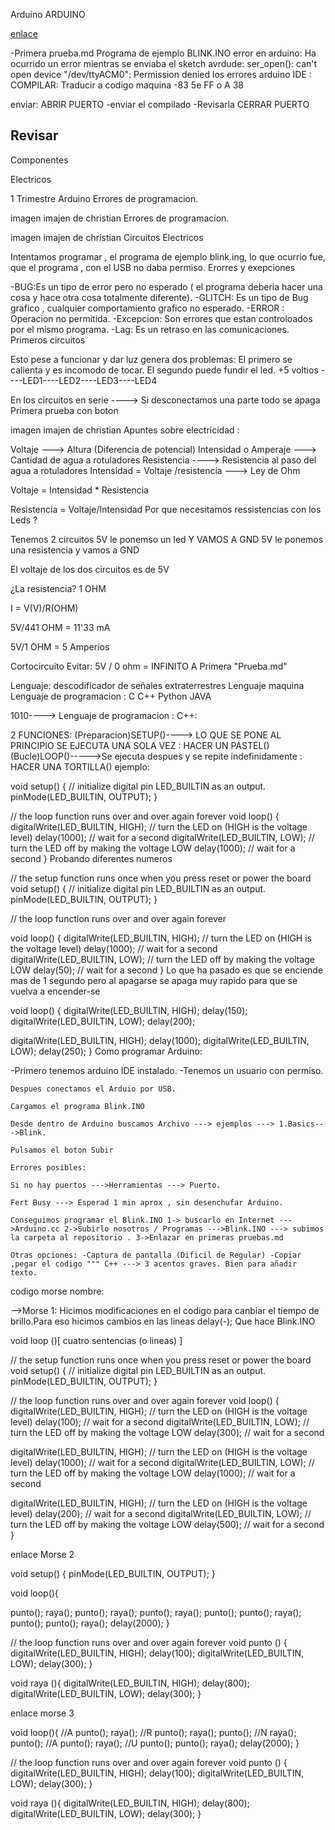 
 Arduino
ARDUINO

[enlace](https://github.com/d-prieto?tab=repositories)

-Primera prueba.md
Programa de ejemplo BLINK.INO
error en arduino:
Ha ocurrido un error mientras se enviaba el sketch
avrdude: ser_open(): can't open device "/dev/ttyACM0": Permission denied
los errores arduino IDE :
COMPILAR: 
Traducir a codigo maquina 
-83 5e FF o A 38

enviar:
ABRIR PUERTO 
-enviar el compilado 
-Revisarla 
CERRAR PUERTO 




## Revisar
Componentes
  
Electricos

1 Trimestre
Arduino
Errores de programacion.

imagen imajen de christian
Errores de programacion.

imagen imajen de christian
Circuitos Electricos

Intentamos programar , el programa de ejemplo blink.ing, lo que ocurrio fue, que el programa , con el USB no daba permiso.
Erorres y exepciones

-BUG:Es un tipo de error pero no esperado ( el programa deberia hacer una cosa y hace otra cosa totalmente diferente). -GLITCH: Es un tipo de Bug grafico , cualquier comportamiento grafico no esperado.
-ERROR : Operacion no permitida. -Excepcion: Son errores que estan controloados por el mismo programa. -Lag: Es un retraso en las comunicaciones.
Primeros circuitos

Esto pese a funcionar y dar luz genera dos problemas: El primero se calienta y es incomodo de tocar. El segundo puede fundir el led. +5 voltios ----LED1----LED2----LED3----LED4

En los circuitos en serie ----> Si desconectamos una parte todo se apaga
Primera prueba con boton

imagen imajen de christian
Apuntes sobre electricidad :

Voltaje ---> Altura (Diferencia de potencial) Intensidad o Amperaje ---> Cantidad de agua a rotuladores Resistencia ----> Resistencia al paso del agua a rotuladores Intensidad = Voltaje /resistencia ---> Ley de Ohm

Voltaje = Intensidad * Resistencia

Resistencia = Voltaje/Intensidad
Por que necesitamos ressistencias con los Leds ?

Tenemos 2 circuitos 5V le ponemso un led Y VAMOS A GND 5V le ponemos una resistencia y vamos a GND

El voltaje de los dos circuitos es de 5V

¿La resistencia? 1 OHM

I = V(V)/R(OHM)

5V/441 OHM = 11'33 mA

5V/1 OHM = 5 Amperios

Cortocircuito Evitar: 5V / 0 ohm = INFINITO A
Primera "Prueba.md"

Lenguaje: descodificador de señales extraterrestres Lenguaje maquina Lenguaje de programacion : C C++ Python JAVA

1010---->
Lenguaje de programacion :
C++:

2 FUNCIONES: (Preparacion)SETUP()----> LO QUE SE PONE AL PRINCIPIO SE EJECUTA UNA SOLA VEZ : HACER UN PASTEL() (Bucle)LOOP()----->Se ejecuta despues y se repite indefinidamente : HACER UNA TORTILLA()
ejemplo:

void setup() { // initialize digital pin LED_BUILTIN as an output. pinMode(LED_BUILTIN, OUTPUT); }

// the loop function runs over and over again forever void loop() { digitalWrite(LED_BUILTIN, HIGH); // turn the LED on (HIGH is the voltage level) delay(1000); // wait for a second digitalWrite(LED_BUILTIN, LOW); // turn the LED off by making the voltage LOW delay(1000); // wait for a second }
Probando diferentes numeros

// the setup function runs once when you press reset or power the board void setup() { // initialize digital pin LED_BUILTIN as an output. pinMode(LED_BUILTIN, OUTPUT); }

// the loop function runs over and over again forever

void loop() { digitalWrite(LED_BUILTIN, HIGH); // turn the LED on (HIGH is the voltage level) delay(1000); // wait for a second digitalWrite(LED_BUILTIN, LOW); // turn the LED off by making the voltage LOW delay(50); // wait for a second } Lo que ha pasado es que se enciende mas de 1 segundo pero al apagarse se apaga muy rapido para que se vuelva a encender-se

void loop() { digitalWrite(LED_BUILTIN, HIGH);
delay(150);
digitalWrite(LED_BUILTIN, LOW);
delay(200);

digitalWrite(LED_BUILTIN, HIGH); delay(1000); digitalWrite(LED_BUILTIN, LOW); delay(250); }
Como programar Arduino:

-Primero tenemos arduino IDE instalado. -Tenemos un usuario con permiso.

    Despues conectamos el Arduio por USB.

    Cargamos el programa Blink.INO

    Desde dentro de Arduino buscamos Archivo ---> ejemplos ---> 1.Basics--->Blink.

    Pulsamos el boton Subir

    Errores posibles:

    Si no hay puertos --->Herramientas ---> Puerto.

    Fert Busy ---> Esperad 1 min aprox , sin desenchufar Arduino.

    Conseguimos programar el Blink.INO 1-> buscarlo en Internet --->Arduino.cc 2->Subirlo nosotros / Programas --->Blink.INO ---> subimos la carpeta al repositorio . 3->Enlazar en primeras pruebas.md

    Otras opciones: -Captura de pantalla (Dificil de Regular) -Copiar ,pegar el codigo """ C++ ---> 3 acentos graves. Bien para añadir texto.

codigo morse nombre:

-->Morse 1: Hicimos modificaciones en el codigo para canbiar el tiempo de brillo.Para eso hicimos cambios en las lineas delay(-);
Que hace Blink.INO

void loop ()[ cuatro sentencias (o lineas) ]

// the setup function runs once when you press reset or power the board void setup() { // initialize digital pin LED_BUILTIN as an output. pinMode(LED_BUILTIN, OUTPUT); }

// the loop function runs over and over again forever void loop() { digitalWrite(LED_BUILTIN, HIGH); // turn the LED on (HIGH is the voltage level) delay(100); // wait for a second digitalWrite(LED_BUILTIN, LOW); // turn the LED off by making the voltage LOW delay(300); // wait for a second

digitalWrite(LED_BUILTIN, HIGH); // turn the LED on (HIGH is the voltage level) delay(1000); // wait for a second digitalWrite(LED_BUILTIN, LOW); // turn the LED off by making the voltage LOW delay(1000); // wait for a second

digitalWrite(LED_BUILTIN, HIGH); // turn the LED on (HIGH is the voltage level) delay(200); // wait for a second digitalWrite(LED_BUILTIN, LOW); // turn the LED off by making the voltage LOW delay(500); // wait for a second }

enlace Morse 2

void setup() { pinMode(LED_BUILTIN, OUTPUT); }

void loop(){

punto(); raya(); punto(); raya(); punto(); raya(); punto(); punto(); raya(); punto(); punto(); raya(); delay(2000); }

// the loop function runs over and over again forever void punto () { digitalWrite(LED_BUILTIN, HIGH);
delay(100);
digitalWrite(LED_BUILTIN, LOW);
delay(300); }

void raya (){ digitalWrite(LED_BUILTIN, HIGH); delay(800); digitalWrite(LED_BUILTIN, LOW); delay(300); }

enlace morse 3

void loop(){ //A punto(); raya(); //R punto(); raya(); punto(); //N raya(); punto(); //A punto(); raya(); //U punto(); punto(); raya(); delay(2000); }

// the loop function runs over and over again forever void punto () { digitalWrite(LED_BUILTIN, HIGH);
delay(100);
digitalWrite(LED_BUILTIN, LOW);
delay(300); }

void raya (){ digitalWrite(LED_BUILTIN, HIGH); delay(800); digitalWrite(LED_BUILTIN, LOW); delay(300); }
